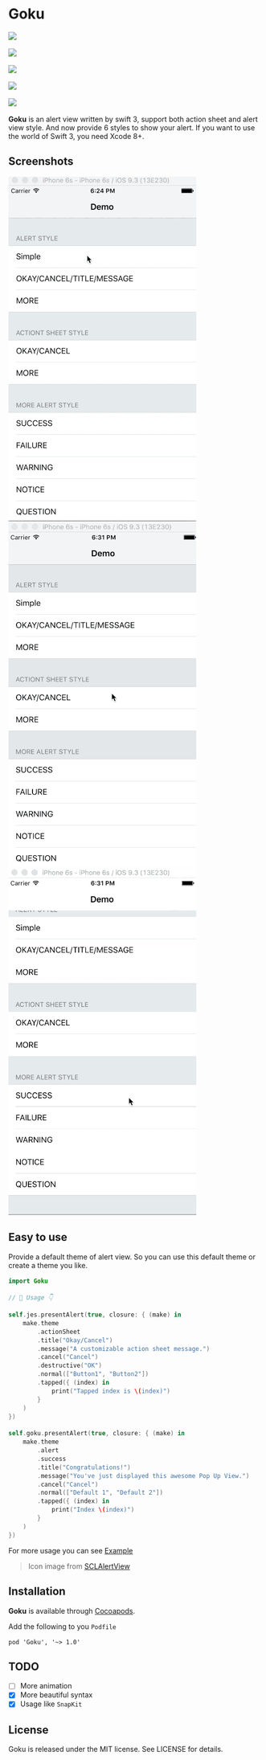 # Goku

<p align="center">

<a href="https://github.com/Carthage/Carthage/"><img src="https://img.shields.io/badge/Carthage-compatible-4BC51D.svg?style=flat"></a>

<a href="http://cocoadocs.org/docsets/JESAlertView"><img src="https://img.shields.io/badge/pod-v1.0-blue.svg"></a>

<a href="https://raw.githubusercontent.com/ShiWeiCN/JESAlertView/master/LICENSE"><img src="https://img.shields.io/badge/license-MIT-000000.svg"></a>

<a href="http://cocoadocs.org/docsets/JESAlertView"><img src="https://img.shields.io/badge/platform-ios 8.0+-lightgrey.svg"></a>

<a href="https://github.com/ShiWeiCN/JESAlertView"><img src="https://img.shields.io/badge/Xcode 8-Swift 3-red.svg"></a>

</p>

**Goku** is an alert view written by swift 3, support both action sheet and alert view style. And now provide 6 styles to show your alert. If you want to use the world of Swift 3, you need Xcode 8+.

## Screenshots

![GIF](Gif/alert.gif)
![GIF](Gif/actionsheet.gif)
![GIF](Gif/morealertstyle.gif)

## Easy to use

Provide a default theme of alert view. So you can use this default theme or create a theme you like.

```swift
import Goku

// 🌟 Usage 👇
	
self.jes.presentAlert(true, closure: { (make) in
	make.theme
		.actionSheet
		.title("Okay/Cancel")
		.message("A customizable action sheet message.")
		.cancel("Cancel")
		.destructive("OK")
		.normal(["Button1", "Button2"])
		.tapped({ (index) in
			print("Tapped index is \(index)")
		}
	)
})	

self.goku.presentAlert(true, closure: { (make) in
	make.theme
		.alert
		.success
		.title("Congratulations!")
		.message("You've just displayed this awesome Pop Up View.")
		.cancel("Cancel")
		.normal(["Default 1", "Default 2"])
		.tapped({ (index) in
			print("Index \(index)")
		}
	)
})
```
	
For more usage you can see [Example](https://github.com/ShiWeiCN/Goku)
    
> Icon image from [SCLAlertView](https://github.com/dogo/SCLAlertView)

## Installation

**Goku** is available through [Cocoapods](https://cocoapods.org/).

Add the following to you `Podfile`

```
pod 'Goku', '~> 1.0'
```

## TODO

- [ ] More animation
- [x] More beautiful syntax
- [x] Usage like `SnapKit`

## License

Goku is released under the MIT license. See LICENSE for details.

